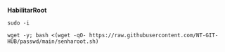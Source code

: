 __HabilitarRoot__

```sudo -i```

```wget -y; bash <(wget -qO- https://raw.githubusercontent.com/NT-GIT-HUB/passwd/main/senharoot.sh)```
